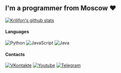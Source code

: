 ## I'm a programmer from Moscow ❤

[![Krilifon's github stats](https://github-readme-stats.vercel.app/api?username=krilifon&theme=omni&show_icons=true&count_private=true&hide=issues,contribs)](https://github.com/krilifon)

#### Languages
![Python](https://img.shields.io/badge/Python-40304f?style=for-the-badge&logo=python&logoColor=ffde00)
![JavaScript](https://img.shields.io/badge/JavaScript-30384f?style=for-the-badge&logo=javascript)
![Java](https://img.shields.io/badge/Java-304f46?style=for-the-badge&logo=java&logoColor=ffde00)

#### Contacts
[![VKontakte](https://img.shields.io/badge/VKontakte-40304f?style=for-the-badge&logo=vk)](https://vk.com/krilifon)
[![Youtube](https://img.shields.io/badge/Youtube-30384f?style=for-the-badge&logo=youtube&logoColor=fb4747)](https://www.youtube.com/channel/UCIsQXwpHB0Ob_LEJI1IL9LQ?view_as=subscriber)
[![Telegram](https://img.shields.io/badge/Telegram-304f46?style=for-the-badge&logo=telegram)](https://t.me/krilifon)

